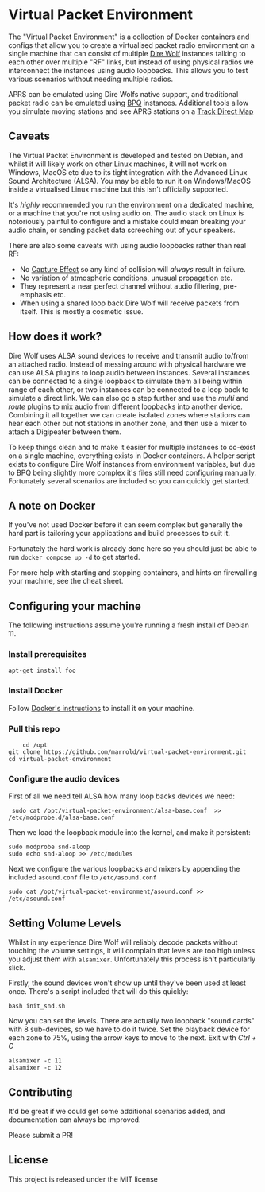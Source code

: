 
# Virtual Packet Environment

The "Virtual Packet Environment" is a collection of Docker containers and configs that allow you to create a virtualised packet radio environment on a single machine that can consist of multiple [Dire Wolf](https://github.com/wb2osz/direwolf) instances talking to each other over multiple "RF" links, but instead of using physical radios we interconnect the instances using audio loopbacks. This allows you to test various scenarios without needing multiple radios.

APRS can be emulated using Dire Wolfs native support, and traditional packet radio can be emulated using [BPQ](https://www.cantab.net/users/john.wiseman/Documents/) instances. Additional tools allow you simulate moving stations and see APRS stations on a [Track Direct Map](https://github.com/qvarforth/trackdirect/tree/main/config)

## Caveats

The Virtual Packet Environment is developed and tested on Debian, and whilst it will likely work on other Linux machines, it will not work on Windows, MacOS etc due to its tight integration with the Advanced Linux Sound Architecture (ALSA). You may be able to run it on Windows/MacOS inside a virtualised Linux machine but this isn't officially supported.

It's *highly* recommended you run the environment on a dedicated machine, or a machine that you're not using audio on. The audio stack on Linux is notoriously painful to configure and a mistake could mean breaking your audio chain, or sending packet data screeching out of your speakers.

There are also some caveats with using audio loopbacks rather than real RF:
- No [Capture Effect](https://en.wikipedia.org/wiki/Capture_effect) so any kind of collision will *always* result in failure.
- No variation of atmospheric conditions, unusual propagation etc.
- They represent a near perfect channel without audio filtering, pre-emphasis etc.
- When using a shared loop back Dire Wolf will receive packets from itself. This is mostly a cosmetic issue.


## How does it work?

Dire Wolf uses ALSA sound devices to receive and transmit audio to/from an attached radio. Instead of messing around with physical hardware we can use ALSA plugins to loop audio between instances. Several instances can be connected to a single loopback to simulate them all being within range of each other, or two instances can be connected to a loop back to simulate a direct link. We can also go a step further and use the *multi* and *route* plugins to mix audio from different loopbacks into another device. Combining it all together we can create isolated zones where stations can hear each other but not stations in another zone, and then use a mixer to attach a Digipeater between them.

To keep things clean and to make it easier for multiple instances to co-exist on a single machine, everything exists in Docker containers. A helper script exists to configure Dire Wolf instances from environment variables, but due to BPQ being slightly more complex it's files still need configuring manually. Fortunately several scenarios are included so you can quickly get started.

## A note on Docker

If you've not used Docker before it can seem complex but generally the hard part is tailoring your applications and build processes to suit it.

Fortunately the hard work is already done here so you should just be able to run `docker compose up -d` to get started.

For more help with starting and stopping containers, and hints on firewalling your machine, see the cheat sheet.

## Configuring your machine

The following instructions assume you're running a fresh install of Debian 11.

### Install prerequisites

    apt-get install foo

### Install Docker

Follow [Docker's instructions](https://docs.docker.com/engine/install/debian/) to install it on your machine.

### Pull this repo

        cd /opt
    git clone https://github.com/marrold/virtual-packet-environment.git
    cd virtual-packet-environment

### Configure the audio devices

First of all we need tell ALSA how many loop backs devices we need:

     sudo cat /opt/virtual-packet-environment/alsa-base.conf  >> /etc/modprobe.d/alsa-base.conf

Then we load the loopback module into the kernel, and make it persistent:

    sudo modprobe snd-aloop
    sudo echo snd-aloop >> /etc/modules

Next we configure the various loopbacks and mixers by appending the included `asound.conf` file to `/etc/asound.conf`

    sudo cat /opt/virtual-packet-environment/asound.conf >> /etc/asound.conf


## Setting Volume Levels

Whilst in my experience Dire Wolf will reliably decode packets without touching the volume settings, it will complain that levels are too high unless you adjust them with `alsamixer`. Unfortunately this process isn't particularly slick.

Firstly, the sound devices won't show up until they've been used at least once. There's a script included that will do this quickly:

    bash init_snd.sh

Now you can set the levels. There are actually two loopback "sound cards" with 8 sub-devices, so we have to do it twice. Set the playback device for each zone to 75%, using the arrow keys to move to the next. Exit with *Ctrl + C*

    alsamixer -c 11
    alsamixer -c 12

## Contributing
It'd be great if we could get some additional scenarios added, and documentation can always be improved.

Please submit a PR!

## License

This project is released under the MIT license
